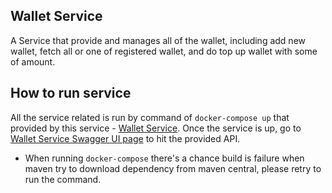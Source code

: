 ## Wallet Service

A Service that provide and manages all of the wallet, including add new wallet, fetch all or one of registered wallet, and do top up wallet with some of amount.

## How to run service
All the service related is run by command of `docker-compose up` that provided by this service - [Wallet Service](https://github.com/KrisRaya/wallet-service).
Once the service is up, go to [Wallet Service Swagger UI page](http://localhost:8080/wallet/swagger-ui.html) to hit the provided API.

* When running `docker-compose` there's a chance build is failure when maven try to download dependency from maven central, please retry to run the command.  